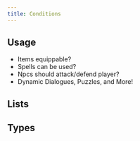 ```yaml
---
title: Conditions
---
```


## Usage

- Items equippable?
- Spells can be used?
- Npcs should attack/defend player?
- Dynamic Dialogues, Puzzles, and More!

## Lists

## Types
